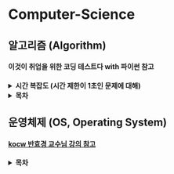 # Computer-Science

## 알고리즘 (Algorithm)

#### 이것이 취업을 위한 코딩 테스트다 with 파이썬 참고

<details close>
<summary><b>시간 복잡도 (시간 제한이 1초인 문제에 대해)</b></summary>
<div markdown="1">

- N의 범위가 500인 경우
  
  - 시간 복잡도가 O(N^3)인 알고리즘 설계

- N의 범위가 2,000인 경우
  
  - 시간 복잡도가 O(N^2)인 알고리즘 설계

- N의 범위가 100,000인 경우
  
  - 시간 복잡도가 O(NlogN)인 알고리즘 설계

- N의 범위가 10,000,000인 경우
  
  - 시간 복잡도가 O(N)인 알고리즘 설계

</div>
</details>

<details close>
<summary><b>목차</b></summary>
<div markdown="1">

- [그리디](./Algorithm/그리디.md)

- [구현](./Algorithm/구현.md)

- [DFS](./Algorithm/DFS.md)

- BFS

- 정렬

- 이진 탐색

- 다이나믹 프로그래밍

- 최단 경로

- 그래프 이론

- 문자열

</div>
</details>

## 운영체제 (OS, Operating System)

#### [kocw 반효경 교수님 강의 참고](http://www.kocw.net/home/search/kemView.do?kemId=1046323)

<details close>
<summary><b>목차</b></summary>
<div markdown="1">

- [Introduction to Operating Systems](./Operating_System/Introduction_to_Operating_System.md)

- [System Structure & Program Execution](./Operating_System/System_Structure&Program_Execution.md)

- [Process](./Operating_System/Process.md)

- [Process Management](./Operating_System/Process_Management.md)

- [CPU Scheduling](./Operating_System/CPU_Scheduling.md)

- [Process Synchronization](./Operating_System/Process_Synchronization.md)

- [Deadlocks](./Operating_System/Deadlocks.md)

- [Memory Management](./Operating_System/Memory_Management.md)

- [Virtual Memory](./Operating_System/Virtual_Memory.md)

- [File Systems](./Operating_System/File_Systems.md)

- [File System Implementation](./Operating_System/File_System_Implementation.md)

- Disk Management and Scheduling

</div>
</details>
